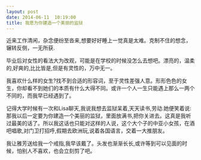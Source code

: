 ```yaml
---
layout: post
date: 2014-06-11  10:19:00
title: 我愿为你建造一个美丽的监狱
---
```



近来工作清闲，杂念便纷至沓来,想要好好睡上一觉真是太难。克制不住的想念，辗转反侧，一无所获.

毕业后对女性的看法大为改观，可能是在学校的时候没怎么去想吧。漂亮的，温柔的,好爽的,比比皆是,但是有灵性的，万中无一。

我喜欢什么样的女生?找不到合适的形容词，至于灵性差强人意。形形色色的女生，你却看不到她们的本质有什么大得不同。或许一个人一生只能遇上那么一两个不同的，而我早已经遇到了。

记得大学时候有一次和Lisa聊天,我说我想去监狱呆着,天天读书,劳动.她便笑着说:那我以后一定要为你建造一个美丽的监狱，里面放满书,把你关进去。这真是我听过最美的话了。所以我这话也只能对这样的人说，这个大个子的中亚小女孩，在酒吧唱歌,对门卫打招呼,假期去欧洲玩,说着各国语言，交着一大推朋友。

我让雅芳送给我一个戒指,我早该戴了。头发也渐渐长长,或许等到可以见面的时候，怕别人不喜欢，也会立刻剪了吧。


